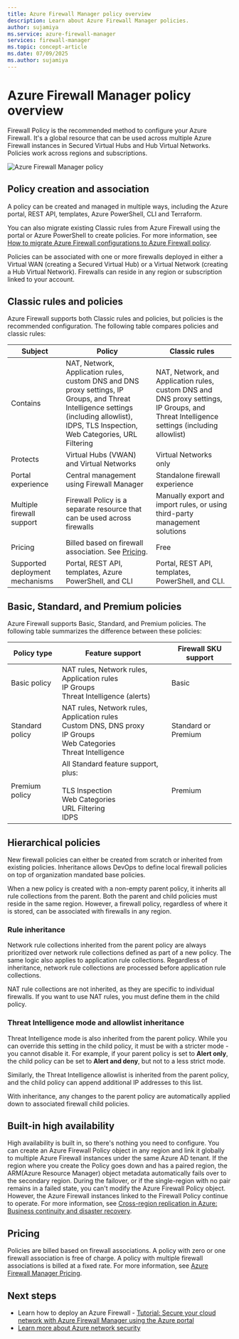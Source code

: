 ```yaml
---
title: Azure Firewall Manager policy overview
description: Learn about Azure Firewall Manager policies.
author: sujamiya
ms.service: azure-firewall-manager
services: firewall-manager
ms.topic: concept-article
ms.date: 07/09/2025
ms.author: sujamiya
---
```


# Azure Firewall Manager policy overview

Firewall Policy is the recommended method to configure your Azure Firewall. It's a global resource that can be used across multiple Azure Firewall instances in Secured Virtual Hubs and Hub Virtual Networks. Policies work across regions and subscriptions.

![Azure Firewall Manager policy](media/policy-overview/policy-overview.png)

## Policy creation and association

A policy can be created and managed in multiple ways, including the Azure portal, REST API, templates, Azure PowerShell, CLI and Terraform.

You can also migrate existing Classic rules from Azure Firewall using the portal or Azure PowerShell to create policies. For more information, see [How to migrate Azure Firewall configurations to Azure Firewall policy](migrate-to-policy.md). 

Policies can be associated with one or more firewalls deployed in either a Virtual WAN (creating a Secured Virtual Hub) or a Virtual Network (creating a Hub Virtual Network). Firewalls can reside in any region or subscription linked to your account.

## Classic rules and policies

Azure Firewall supports both Classic rules and policies, but policies is the recommended configuration. The following table compares policies and classic rules:


| Subject | Policy  | Classic rules |
| ------- | ------- | ----- |
|Contains     |NAT, Network, Application rules, custom DNS and DNS proxy settings, IP Groups, and Threat Intelligence settings (including allowlist), IDPS, TLS Inspection, Web Categories, URL Filtering|NAT, Network, and Application rules, custom DNS and DNS proxy settings, IP Groups, and Threat Intelligence settings (including allowlist)|
|Protects     |Virtual Hubs (VWAN) and Virtual Networks|Virtual Networks only|
|Portal experience     |Central management using Firewall Manager|Standalone firewall experience|
|Multiple firewall support     |Firewall Policy is a separate resource that can be used across firewalls|Manually export and import rules, or using third-party management solutions |
|Pricing     |Billed based on firewall association. See [Pricing](#pricing).|Free|
|Supported deployment mechanisms     |Portal, REST API, templates, Azure PowerShell, and CLI|Portal, REST API, templates, PowerShell, and CLI. |

## Basic, Standard, and Premium policies

Azure Firewall supports Basic, Standard, and Premium policies. The following table summarizes the difference between these policies:


|Policy type|Feature support  | Firewall SKU support|
|---------|---------|----|
|Basic policy|NAT rules, Network rules, Application rules<br>IP Groups<br>Threat Intelligence (alerts)|Basic
|Standard policy    |NAT rules, Network rules, Application rules<br>Custom DNS, DNS proxy<br>IP Groups<br>Web Categories<br>Threat Intelligence|Standard or Premium|
|Premium policy    |All Standard feature support, plus:<br><br>TLS Inspection<br>Web Categories<br>URL Filtering<br>IDPS|Premium


## Hierarchical policies

New firewall policies can either be created from scratch or inherited from existing policies. Inheritance allows DevOps to define local firewall policies on top of organization mandated base policies.

When a new policy is created with a non-empty parent policy, it inherits all rule collections from the parent. Both the parent and child policies must reside in the same region. However, a firewall policy, regardless of where it is stored, can be associated with firewalls in any region.

### Rule inheritance ###
Network rule collections inherited from the parent policy are always prioritized over network rule collections defined as part of a new policy. The same logic also applies to application rule collections. Regardless of inheritance, network rule collections are processed before application rule collections. 

NAT rule collections are not inherited, as they are specific to individual firewalls. If you want to use NAT rules, you must define them in the child policy.

### Threat Intelligence mode and allowlist inheritance ###
Threat Intelligence mode is also inherited from the parent policy. While you can override this setting in the child policy, it must be with a stricter mode - you cannot disable it. For example, if your parent policy is set to **Alert only**, the child policy can be set to **Alert and deny**, but not to a less strict mode.

Similarly, the Threat Intelligence allowlist is inherited from the parent policy, and the child policy can append additional IP addresses to this list.

With inheritance, any changes to the parent policy are automatically applied down to associated firewall child policies.

## Built-in high availability

High availability is built in, so there's nothing you need to configure.
You can create an Azure Firewall Policy object in any region and link it globally to multiple Azure Firewall instances under the same Azure AD tenant. If the region where you create the Policy goes down and has a paired region, the ARM(Azure Resource Manager) object metadata automatically fails over to the secondary region. During the failover, or if the single-region with no pair remains in a failed state, you can't modify the Azure Firewall Policy object. However, the Azure Firewall instances linked to the Firewall Policy continue to operate. For more information, see [Cross-region replication in Azure: Business continuity and disaster recovery](../reliability/cross-region-replication-azure.md#azure-paired-regions).

## Pricing

Policies are billed based on firewall associations. A policy with zero or one firewall association is free of charge. A policy with multiple firewall associations is billed at a fixed rate. For more information, see [Azure Firewall Manager Pricing](https://azure.microsoft.com/pricing/details/firewall-manager/).

## Next steps

- Learn how to deploy an Azure Firewall - [Tutorial: Secure your cloud network with Azure Firewall Manager using the Azure portal](secure-cloud-network.md)
- [Learn more about Azure network security](../networking/security/index.yml)

